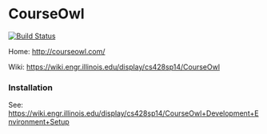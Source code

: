 # CourseOwl

[![Build Status](http://ci.courseowl.com/github.com/crimsonredmk/courseowl/status.png?branch=master)](http://ci.courseowl.com/github.com/crimsonredmk/courseowl)

Home: http://courseowl.com/

Wiki: https://wiki.engr.illinois.edu/display/cs428sp14/CourseOwl

### Installation

See: https://wiki.engr.illinois.edu/display/cs428sp14/CourseOwl+Development+Environment+Setup

